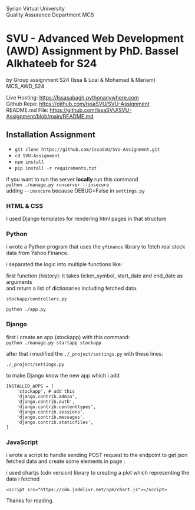 
 Syrian Virtual University                                                                     
 Quality Assurance Department
 MCS 



# SVU - Advanced Web Development (AWD) Assignment by PhD. Bassel Alkhateeb for S24

by Group assignment S24 (Issa & Loai & Mohamad & Mariam) 
MCS_AWD_S24

Live Hosting: https://Issasabagh.pythonanywhere.com  
Github Repo: https://github.com/IssaSVU/SVU-Assignment  
README.md File: https://github.com/IssaSVU/SVU-Assignment/blob/main/README.md

## Installation Assignment

- ``` git clone https://github.com/IssaSVU/SVU-Assignment.git ```
- ``` cd SVU-Assignment  ```
- ``` npm install ```
- ``` pip install -r requirements.txt ```  

if you want to run the server **locally** run this command  
``` python ./manage.py runserver --insecure ```  
adding ```--insecure``` because DEBUG=False in ```settings.py```  



### HTML & CSS

I used Django templates for rendering html pages  in that structure


<!-- <img src='./assets/login.png'> -->


### Python

i wrote a Python program that uses the `yfinance` library to 
fetch real stock data from Yahoo Finance.  

i separated the logic into multiple functions like:


first function (history):
it takes ticker_symbol, start_date and end_date as arguments  
and return a list of dictionaries including fetched data.  

``` stockapp/controllers.py ```


``` python ./app.py ```


### Django

first i create an app (stockapp) with this command:  
```python ./manage.py startapp stockapp```

after that i modified the ```./_project/settings.py``` with these lines:  

```./_project/settings.py```

to make Django know the new app which i add

```
INSTALLED_APPS = [
    'stockapp', # add this
    'django.contrib.admin',
    'django.contrib.auth',
    'django.contrib.contenttypes',
    'django.contrib.sessions',
    'django.contrib.messages',
    'django.contrib.staticfiles',
]
```

### JavaScript

i wrote a script to handle sending POST request to the endpoint to get json fetched data and create some elements in page :


i used chartjs (cdn version) library to creating a plot which representing the data i fetched
```
<script src="https://cdn.jsdelivr.net/npm/chart.js"></script>
```


Thanks for reading.

